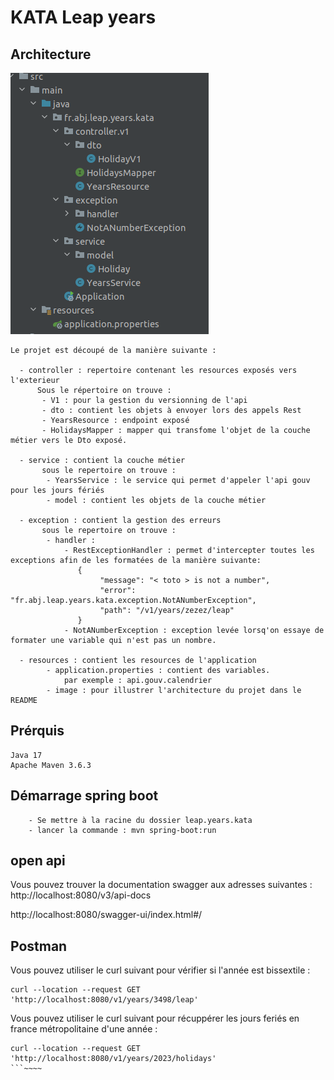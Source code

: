 # KATA Leap years

## Architecture

![archi.png](src%2Fmain%2Fresources%2Fimage%2Farchi.png)
```
Le projet est découpé de la manière suivante :
  
  - controller : repertoire contenant les resources exposés vers l'exterieur
      Sous le répertoire on trouve :
       - V1 : pour la gestion du versionning de l'api
       - dto : contient les objets à envoyer lors des appels Rest
       - YearsResource : endpoint exposé
       - HolidaysMapper : mapper qui transfome l'objet de la couche métier vers le Dto exposé.
  
  - service : contient la couche métier
       sous le repertoire on trouve :
        - YearsService : le service qui permet d'appeler l'api gouv pour les jours fériés
        - model : contient les objets de la couche métier
  
  - exception : contient la gestion des erreurs
       sous le repertoire on trouve :
        - handler :
            - RestExceptionHandler : permet d'intercepter toutes les exceptions afin de les formatées de la manière suivante:
               {
                    "message": "< toto > is not a number",
                    "error": "fr.abj.leap.years.kata.exception.NotANumberException",
                    "path": "/v1/years/zezez/leap"
               }
            - NotANumberException : exception levée lorsq'on essaye de formater une variable qui n'est pas un nombre.
  
  - resources : contient les resources de l'application
        - application.properties : contient des variables. 
            par exemple : api.gouv.calendrier 
        - image : pour illustrer l'architecture du projet dans le README
```

## Prérquis
```
Java 17
Apache Maven 3.6.3
```
## Démarrage spring boot
```
    - Se mettre à la racine du dossier leap.years.kata
    - lancer la commande : mvn spring-boot:run
```
## open api

Vous pouvez trouver la documentation swagger aux adresses suivantes :  
http://localhost:8080/v3/api-docs 

http://localhost:8080/swagger-ui/index.html#/

## Postman
Vous pouvez utiliser le curl suivant pour vérifier si l'année est bissextile  :
```
curl --location --request GET 'http://localhost:8080/v1/years/3498/leap'
```

Vous pouvez utiliser le curl suivant pour récuppérer les jours feriés en france métropolitaine d'une année  :
```
curl --location --request GET 'http://localhost:8080/v1/years/2023/holidays'
```~~~~